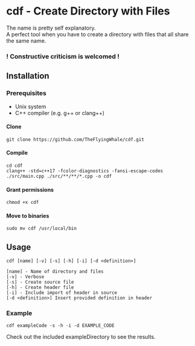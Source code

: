 # cdf - Create Directory with Files

The name is pretty self explanatory.
<br>
A perfect tool when you have to create a directory with files that all share the same name.

### ! Constructive criticism is welcomed !

## Installation

### Prerequisites

<ul>
<li> Unix system
<li> C++ compiler (e.g. g++ or clang++)
</ul>

#### Clone

```
git clone https://github.com/TheFlyingWhale/cdf.git
```

#### Compile

```
cd cdf
clang++ -std=c++17 -fcolor-diagnostics -fansi-escape-codes ./src/main.cpp ./src/**/**/*.cpp -o cdf
```

#### Grant permissions

```
chmod +x cdf
```

#### Move to binaries

```
sudo mv cdf /usr/local/bin
```

## Usage

```
cdf [name] [-v] [-s] [-h] [-i] [-d <definition>]

[name] - Name of directory and files
[-v] - Verbose
[-s] - Create source file
[-h] - Create header file
[-i] - Include import of header in source
[-d <definition>] Insert provided definition in header
```

### Example

```
cdf exampleCode -s -h -i -d EXAMPLE_CODE
```

Check out the included exampleDirectory to see the results.
